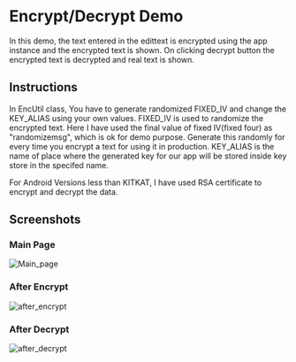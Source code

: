 # Encrypt/Decrypt Demo
In this demo, the text entered in the edittext is encrypted using the app instance and the encrypted text is shown. On clicking decrypt button the encrypted text is decrypted and real text is shown.
## Instructions
In EncUtil class, You have to generate randomized FIXED_IV and change the KEY_ALIAS using your own values. FIXED_IV is used to randomize the encrypted text. Here I have used the final value of fixed IV(fixed four) as "randomizemsg", which is ok for demo purpose. Generate this randomly for every time you encrypt a text for using it in production.
KEY_ALIAS is the name of place where the generated key for our app will be stored inside key store in the specifed name.

For Android Versions less than KITKAT, I have used RSA certificate to encrypt and decrypt the data.

## Screenshots
### Main Page
![Main_page](https://github.com/martinraj/encrypt-decrypt-android-demo/blob/master/screenshots/main_page.png)
### After Encrypt
![after_encrypt](https://github.com/martinraj/encrypt-decrypt-android-demo/blob/master/screenshots/after_encrypt.png)
### After Decrypt
![after_decrypt](https://github.com/martinraj/encrypt-decrypt-android-demo/blob/master/screenshots/after_decrypt.png)

